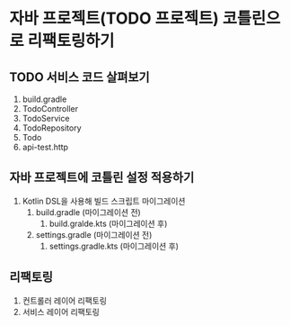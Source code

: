 # 자바 프로젝트(TODO 프로젝트) 코틀린으로 리팩토링하기

## TODO 서비스 코드 살펴보기

1. build.gradle
2. TodoController
3. TodoService
4. TodoRepository
5. Todo
6. api-test.http

## 자바 프로젝트에 코틀린 설정 적용하기

1. Kotlin DSL을 사용해 빌드 스크립트 마이그레이션
    1. build.gradle (마이그레이션 전)
        1. build.gralde.kts (마이그레이션 후)
    2. settings.gradle (마이그레이션 전)
        1. settings.gradle.kts (마이그레이션 후)

## 리팩토링

1. 컨트롤러 레이어 리팩토링
2. 서비스 레이어 리팩토링